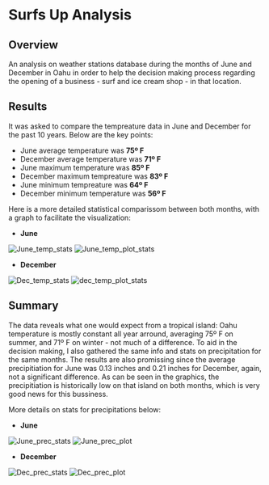 # Surfs Up Analysis
## Overview
An analysis on weather stations database during the months of June and December in Oahu in order to help the decision making process regarding the opening of a business - surf and ice cream shop - in that location.
## Results
It was asked to compare the tempreature data in June and December for the past 10 years. Below are the key points:
- June average temperature was **75º F**
- December average temperature was **71º F**
- June maximum temperature was **85º F**
- December maximum tempreature was **83º F**
- June minimum tempreature was **64º F**
- December minimum temperature was **56º F**

Here is a more detailed statistical comparissom between both months, with a graph to facilitate the visualization:
- **June**

![June_temp_stats](https://user-images.githubusercontent.com/72593264/102737552-5a169f80-430d-11eb-8949-2eafdbf17bc6.png)
![June_temp_plot_stats](https://user-images.githubusercontent.com/72593264/102737561-5d119000-430d-11eb-9629-1f78198db8e0.png)

- **December**

![Dec_temp_stats](https://user-images.githubusercontent.com/72593264/102737565-600c8080-430d-11eb-9a4e-213ced2c4a7e.png)
![dec_temp_plot_stats](https://user-images.githubusercontent.com/72593264/102737568-626eda80-430d-11eb-8393-f073396f3a81.png)

## Summary
The data reveals what one would expect from a tropical island: Oahu temperature is mostly constant all year arround, averaging 75º F on summer, and 71º F on winter - not much of a difference.
To aid in the decision making, I also gathered the same info and stats on precipitation for the same months. The results are also promissing since the average precipitiation for June was 0.13 inches and 0.21 inches for December, again, not a significant difference. As can be seen in the graphics, the precipitiation is historically low on that island on both months, which is very good news for this bussiness.

More details on stats for precipitations below:
- **June**

![June_prec_stats](https://user-images.githubusercontent.com/72593264/102739029-8c2a0080-4311-11eb-988f-cc4533c25359.png)
![June_prec_plot](https://user-images.githubusercontent.com/72593264/102739035-8e8c5a80-4311-11eb-8362-724d5441e999.png)

- **December**

![Dec_prec_stats](https://user-images.githubusercontent.com/72593264/102739042-91874b00-4311-11eb-8be9-2f45c47c329c.png)
![Dec_prec_plot](https://user-images.githubusercontent.com/72593264/102739047-93510e80-4311-11eb-9e48-119872fe2647.png)

